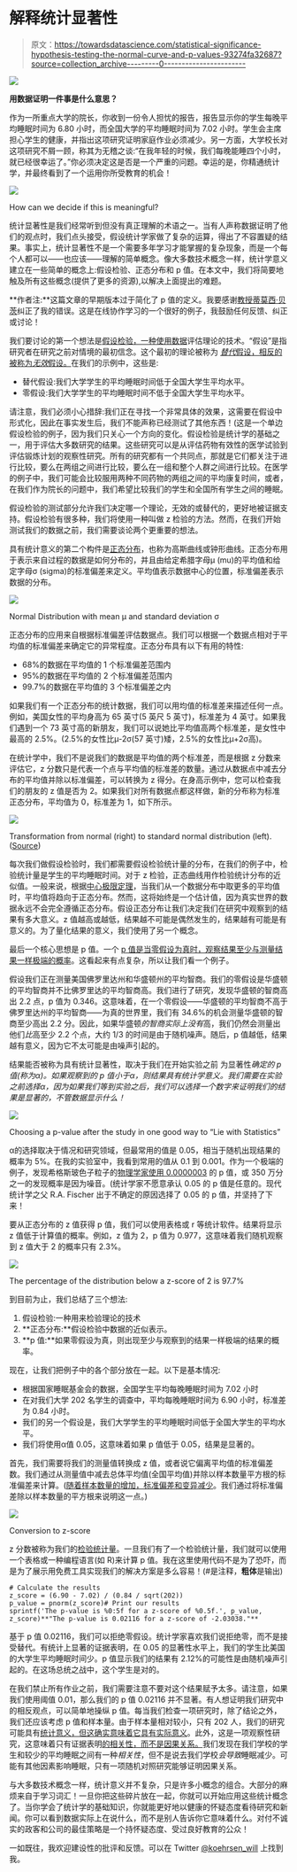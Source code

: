 # 解释统计显著性

> 原文：<https://towardsdatascience.com/statistical-significance-hypothesis-testing-the-normal-curve-and-p-values-93274fa32687?source=collection_archive---------0----------------------->

![](img/9e31fa0838c3f03e6e8a1f6ce0adc603.png)

**用数据证明一件事是什么意思？**

作为一所重点大学的院长，你收到一份令人担忧的报告，报告显示你的学生每晚平均睡眠时间为 6.80 小时，而全国大学的平均睡眠时间为 7.02 小时。学生会主席担心学生的健康，并指出这项研究证明家庭作业必须减少。另一方面，大学校长对这项研究不屑一顾，称其为无稽之谈:“在我年轻的时候，我们每晚能睡四个小时，就已经很幸运了。”你必须决定这是否是一个严重的问题。幸运的是，你精通统计学，并最终看到了一个运用你所受教育的机会！

![](img/199b9e707029831803ee61bf76d52fe2.png)

How can we decide if this is meaningful?

统计显著性是我们经常听到但没有真正理解的术语之一。当有人声称数据证明了他们的观点时，我们点头接受，假设统计学家做了复杂的运算，得出了不容置疑的结果。事实上，统计显著性不是一个需要多年学习才能掌握的复杂现象，而是一个每个人都可以——也应该——理解的简单概念。像大多数技术概念一样，统计学意义建立在一些简单的概念上:假设检验、正态分布和 p 值。在本文中，我们将简要地触及所有这些概念(提供了更多的资源),以解决上面提出的难题。

**作者注:**这篇文章的早期版本过于简化了 p 值的定义。我要感谢[教授蒂莫西·贝茨](https://medium.com/u/b91f879bc049?source=post_page-----93274fa32687--------------------------------)纠正了我的错误。这是在线协作学习的一个很好的例子，我鼓励任何反馈、纠正或讨论！

我们要讨论的第一个想法是[假设检验，一种使用数据](http://www.statisticshowto.com/probability-and-statistics/hypothesis-testing/)评估理论的技术。“假设”是指研究者在研究之前对情境的最初信念。这个最初的理论被称为 [*替代*假设，相反的被称为*无效*假设。](https://support.minitab.com/en-us/minitab/18/help-and-how-to/statistics/basic-statistics/supporting-topics/basics/null-and-alternative-hypotheses/)在我们的示例中，这些是:

*   替代假设:我们大学学生的平均睡眠时间低于全国大学生平均水平。
*   零假设:我们大学学生的平均睡眠时间不低于全国大学生平均水平。

请注意，我们必须小心措辞:我们正在寻找一个非常具体的效果，这需要在假设中形式化，因此在事实发生后，我们不能声称已经测试了其他东西！(这是一个单边假设检验的例子，因为我们只关心一个方向的变化。假设检验是统计学的基础之一，用于评估大多数研究的结果。这些研究可以是从评估药物有效性的医学试验到评估锻炼计划的观察性研究。所有的研究都有一个共同点，那就是它们都关注于进行比较，要么在两组之间进行比较，要么在一组和整个人群之间进行比较。在医学的例子中，我们可能会比较服用两种不同药物的两组之间的平均康复时间，或者，在我们作为院长的问题中，我们希望比较我们的学生和全国所有学生之间的睡眠。

假设检验的测试部分允许我们决定哪一个理论，无效的或替代的，更好地被证据支持。假设检验有很多种，我们将使用一种叫做 z 检验的方法。然而，在我们开始测试我们的数据之前，我们需要谈论两个更重要的想法。

具有统计意义的第二个构件是[正态分布](http://www.statisticshowto.com/probability-and-statistics/normal-distributions/)，也称为高斯曲线或钟形曲线。正态分布用于表示来自过程的数据是如何分布的，并且由给定希腊字母μ (mu)的平均值和给定字母σ (sigma)的标准偏差来定义。平均值表示数据中心的位置，标准偏差表示数据的分布。

![](img/e2ba2a2c6224714f57843f4e86bdb4ca.png)

Normal Distribution with mean μ and standard deviation σ

正态分布的应用来自根据标准偏差评估数据点。我们可以根据一个数据点相对于平均值的标准偏差来确定它的异常程度。正态分布具有以下有用的特性:

*   68%的数据在平均值的 1 个标准偏差范围内
*   95%的数据在平均值的 2 个标准偏差范围内
*   99.7%的数据在平均值的 3 个标准偏差之内

如果我们有一个正态分布的统计数据，我们可以用均值的标准差来描述任何一点。例如，美国女性的平均身高为 65 英寸(5 英尺 5 英寸)，标准差为 4 英寸。如果我们遇到一个 73 英寸高的新朋友，我们可以说她比平均值高两个标准差，是女性中最高的 2.5%。(2.5%的女性比μ-2σ(57 英寸)矮，2.5%的女性比μ+2σ高)。

在统计学中，我们不是说我们的数据是平均值的两个标准差，而是根据 z 分数来评估它，z 分数只是代表一个点与平均值的标准差的数量。通过从数据点中减去分布的平均值并除以标准偏差，可以转换为 z 得分。在身高示例中，您可以检查我们的朋友的 z 值是否为 2。如果我们对所有数据点都这样做，新的分布称为标准正态分布，平均值为 0，标准差为 1，如下所示。

![](img/89ea11a903169f4015e8c8c94bc4d011.png)

Transformation from normal (right) to standard normal distribution (left). ([Source](https://www.slideshare.net/kkong/demonstration-of-a-z-transformation-of-a-normal-distribution))

每次我们做假设检验时，我们都需要假设检验统计量的分布，在我们的例子中，检验统计量是学生的平均睡眠时间。对于 z 检验，正态曲线用作检验统计分布的近似值。一般来说，根据[中心极限定理](https://en.wikipedia.org/wiki/Central_limit_theorem)，当我们从一个数据分布中取更多的平均值时，平均值将趋向于正态分布。然而，这将始终是一个估计值，因为真实世界的数据永远不会完全遵循正态分布。假设正态分布让我们决定我们在研究中观察到的结果有多大意义。z 值越高或越低，结果越不可能是偶然发生的，结果越有可能是有意义的。为了量化结果的意义，我们使用了另一个概念。

最后一个核心思想是 p 值。一个 [p 值是当零假设为真时，观察结果至少与测量结果一样极端的概率](https://www.statsdirect.com/help/basics/p_values.htm)。这看起来有点复杂，所以让我们看一个例子。

假设我们正在测量美国佛罗里达州和华盛顿州的平均智商。我们的零假设是华盛顿的平均智商并不比佛罗里达的平均智商高。我们进行了研究，发现华盛顿的智商高出 2.2 点，p 值为 0.346。这意味着，在一个零假设——华盛顿的平均智商不高于佛罗里达州的平均智商——为真的世界里，我们有 34.6%的机会测量华盛顿的智商至少高出 2.2 分。因此，如果华盛顿*的智商实际上没有*高，我们仍然会测量出他们*比*高至少 2.2 个点，大约 1/3 的时间是由于随机噪声。随后，p 值越低，结果越有意义，因为它不太可能是由噪声引起的。

结果能否被称为具有统计显著性，取决于我们在开始实验之前 为显著性*确定的 p 值(称为α)。如果观察到的 p 值小于α，则结果具有统计学意义。我们需要在实验之前选择α，因为如果我们等到实验之后，我们可以选择一个数字来证明我们的结果是显著的，不管数据显示什么！*

![](img/6977559b14cdb53ac53e7eb8fea61c5e.png)

Choosing a p-value after the study in one good way to “Lie with Statistics”

α的选择取决于情况和研究领域，但最常用的值是 0.05，相当于随机出现结果的概率为 5%。在我的实验室中，我看到常用的值从 0.1 到 0.001。作为一个极端的例子，发现希格斯玻色子粒子的[物理学家使用 0.0000003](https://blogs.scientificamerican.com/observations/five-sigmawhats-that/) 的 p 值，或 350 万分之一的发现概率是因为噪音。(统计学家不愿意承认 0.05 的 p 值是任意的。现代统计学之父 R.A. Fischer 出于不确定的原因选择了 0.05 的 p 值，并坚持了下来！

要从正态分布的 z 值获得 p 值，我们可以使用表格或 r 等统计软件。结果将显示 z 值低于计算值的概率。例如，z 值为 2，p 值为 0.977，这意味着我们随机观察到 z 值大于 2 的概率只有 2.3%。

![](img/fa0516fece67c128a5ae6ba41f49ec7e.png)

The percentage of the distribution below a z-score of 2 is 97.7%

到目前为止，我们总结了三个想法:

1.  假设检验:一种用来检验理论的技术
2.  **正态分布:**假设检验中数据的近似表示。
3.  **p 值:**如果零假设为真，则出现至少与观察到的结果一样极端的结果的概率。

现在，让我们把例子中的各个部分放在一起。以下是基本情况:

*   根据国家睡眠基金会的数据，全国学生平均每晚睡眠时间为 7.02 小时
*   在对我们大学 202 名学生的调查中，平均每晚睡眠时间为 6.90 小时，标准差为 0.84 小时。
*   我们的另一个假设是，我们大学学生的平均睡眠时间低于全国大学生的平均水平。
*   我们将使用α值 0.05，这意味着如果 p 值低于 0.05，结果是显著的。

首先，我们需要将我们的测量值转换成 z 值，或者说它偏离平均值的标准偏差数。我们通过从测量值中减去总体平均值(全国平均值)并除以样本数量平方根的标准偏差来计算。([随着样本数量的增加，标准偏差和变异减少](http://www.statisticshowto.com/sigma-sqrt-n-used/)。我们通过将标准偏差除以样本数量的平方根来说明这一点。)

![](img/4f733e118dccf271fbbad83528940ec0.png)

Conversion to z-score

z 分数被称为我们的[检验统计量](http://www.statisticshowto.com/test-statistic/)。一旦我们有了一个检验统计量，我们就可以使用一个表格或一种编程语言(如 R)来计算 p 值。我在这里使用代码不是为了恐吓，而是为了展示用免费工具实现我们的解决方案是多么容易！(#是注释，**粗体**是输出)

```
# Calculate the results
z_score = (6.90 - 7.02) / (0.84 / sqrt(202)) 
p_value = pnorm(z_score)# Print our results
sprintf('The p-value is %0:5f for a z-score of %0.5f.', p_value, z_score)**"The p-value is 0.02116 for a z-score of -2.03038."**
```

基于 p 值 0.02116，我们可以拒绝零假设。统计学家喜欢我们说拒绝零，而不是接受替代。有统计上显著的证据表明，在 0.05 的显著性水平上，我们的学生比美国的大学生平均睡眠时间少。p 值显示我们的结果有 2.12%的可能性是由随机噪声引起的。在这场总统之战中，这个学生是对的。

在我们禁止所有作业之前，我们需要注意不要对这个结果赋予太多。请注意，如果我们使用阈值 0.01，那么我们的 p 值 0.02116 并不显著。有人想证明我们研究中的相反观点，可以简单地操纵 p 值。每当我们检查一项研究时，除了结论之外，我们还应该考虑 p 值和样本量。由于样本量相对较小，只有 202 人，我们的研究可能具有[统计意义，但这确实意味着它具有实际意义](https://atrium.lib.uoguelph.ca/xmlui/bitstream/handle/10214/1869/A_Statistical_versus_Practical_Significance.pdf?sequence=7)。此外，这是一项观察性研究，这意味着只有证据表明[的相关性，而不是因果关系。](/correlation-vs-causation-a-real-world-example-9e939c85581e)我们发现在我们学校的学生和较少的平均睡眠之间有一种*相关性*，但不是说去我们学校*会导致*睡眠减少。可能有其他因素影响睡眠，只有一项随机对照研究能够证明因果关系。

与大多数技术概念一样，统计意义并不复杂，只是许多小概念的组合。大部分的麻烦来自于学习词汇！一旦你把这些碎片放在一起，你就可以开始应用这些统计概念了。当你学会了统计学的基础知识，你就能更好地以健康的怀疑态度看待研究和新闻。你可以看到数据实际上在说什么，而不是别人告诉你它意味着什么。对付不诚实的政客和公司的最佳策略是一个持怀疑态度、受过良好教育的公众！

一如既往，我欢迎建设性的批评和反馈。可以在 Twitter [@koehrsen_will](https://twitter.com/koehrsen_will) 上找到我。